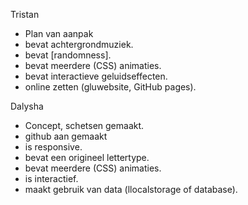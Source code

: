 Tristan
- Plan van aanpak
- bevat achtergrondmuziek.
- bevat [randomness].
- bevat meerdere (CSS) animaties.
- bevat interactieve geluidseffecten.
- online zetten (gluwebsite, GitHub pages).

Dalysha
- Concept, schetsen gemaakt.
- github aan gemaakt
- is responsive.
- bevat een origineel lettertype.
- bevat meerdere (CSS) animaties.
- is interactief.
- maakt gebruik van data (llocalstorage of database).

